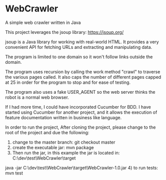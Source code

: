 # WebCrawler
A simple web crawler written in Java

This project leverages the jsoup library: https://jsoup.org/

jsoup is a Java library for working with real-world HTML. It provides a very convenient API for fetching URLs and extracting and manipulating data.

The program is limited to one domain so it won't follow links outside the domain.

The program uses recursion by calling the work method "crawl" to traverse
the various pages called. It also caps the number of 
different pages capped at 25 in order for the program to stop and for ease of testing.

The program also uses a fake USER_AGENT so the web server thinks the robot is a normal web browser.

If I had more time, I could have incorporated Cucumber for BDD.
I have started using Cucumber for another project, and it allows
the execution of feature documentation written in business like language.

In order to run the project, After cloning the project, please change to the root of the project and
due the following:
1) change to the master branch: git checkout master
2) create the executable jar: mvn package
3) Then run the jar, in this example the jar is located in: C:\dev\test\WebCrawler\target

java -jar C:\dev\test\WebCrawler\target\WebCrawler-1.0.jar
4) to run tests: mvn test
